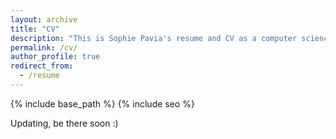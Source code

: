```yaml
---
layout: archive
title: "CV"
description: "This is Sophie Pavia's resume and CV as a computer science student at Vanderbilt University"
permalink: /cv/
author_profile: true
redirect_from:
  - /resume
---
```


{% include base_path %}
{% include seo %}

Updating, be there soon :)
